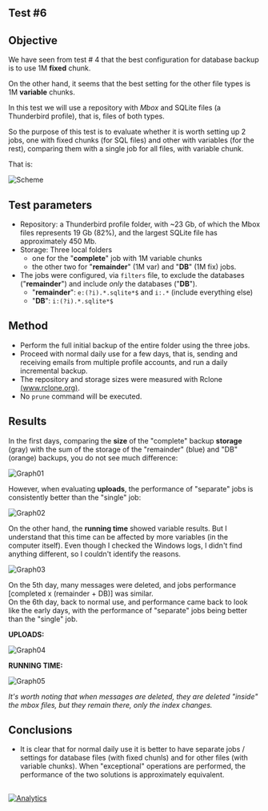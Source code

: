 ## Test #6

## Objective

We have seen from test # 4 that the best configuration for database backup is to use 1M **fixed** chunk.

On the other hand, it seems that the best setting for the other file types is 1M **variable** chunks.

In this test we will use a repository with *Mbox* and SQLite files (a Thunderbird profile), that is, files of both types.

So the purpose of this test is to evaluate whether it is worth setting up 2 jobs, one with fixed chunks (for SQL files) and other with variables (for the rest), comparing them with a single job for all files, with variable chunk. 

That is:

![Scheme][0]

## Test parameters

* Repository: a Thunderbird profile folder, with ~23 Gb, of which the Mbox files represents 19 Gb (82%), and the largest SQLite file has approximately 450 Mb.
* Storage: Three local folders
	* one for the "**complete**" job with 1M variable chunks
	* the other two for "**remainder**" (1M var) and "**DB**" (1M fix) jobs. 
* The jobs were configured, via ```filters``` file, to exclude the databases ("**remainder**") and include *only* the databases ("**DB**").
	* "**remainder**": ```e:(?i).*.sqlite*$``` and ```i:.*``` (include everything else)
	* "**DB**": ```i:(?i).*.sqlite*$```
	
## Method

* Perform the full initial backup of the entire folder using the three jobs.
* Proceed with normal daily use for a few days, that is, sending and receiving emails from multiple profile accounts, and run a daily incremental backup.
* The repository and storage sizes were measured with Rclone [(www.rclone.org)](http://www.rclone.org).
* No ```prune``` command will be executed.

## Results

In the first days, comparing the **size** of the "complete" backup **storage** (gray) with the sum of the storage of the "remainder" (blue) and "DB" (orange) backups, you do not see much difference:

![Graph01][1]

However, when evaluating **uploads**, the performance of "separate" jobs is consistently better than the "single" job:

![Graph02][2]

On the other hand, the **running time** showed variable results. But I understand that this time can be affected by more variables (in the computer itself). Even though I checked the Windows logs, I didn't find anything different, so I couldn't identify the reasons.

![Graph03][3]

On the 5th day, many messages were deleted, and jobs performance [completed x (remainder + DB)] was similar.  
On the 6th day, back to normal use, and performance came back to look like the early days, with the performance of "separate" jobs being better than the "single" job.

**UPLOADS:**

![Graph04][4]


**RUNNING TIME:**

![Graph05][5]

*It's worth noting that when messages are deleted, they are deleted "inside" the mbox files, but they remain there, only the index changes.*

## Conclusions

* It is clear that for normal daily use it is better to have separate jobs / settings for database files (with fixed chunls) and for other files (with variable chunks). When "exceptional" operations are performed, the performance of the two solutions is approximately equivalent.



## 

  [0]: images/teste06/scheme.png
  [1]: images/teste06/graph01.png
  [2]: images/teste06/graph02.png
  [3]: images/teste06/graph03.png  
  [4]: images/teste06/graph04.png  
  [5]: images/teste06/graph05.png   
  

[![Analytics](https://ga-beacon.appspot.com/UA-113708097-1/test_06?pixel)](https://github.com/igrigorik/ga-beacon)
